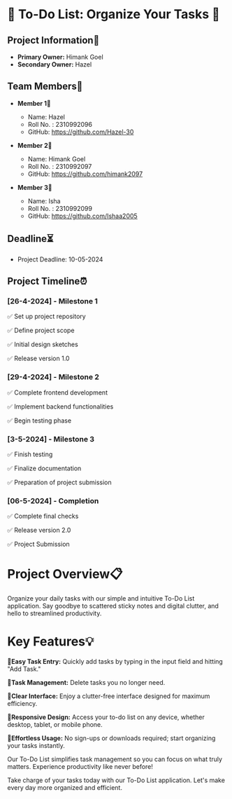 # 📝 To-Do List: Organize Your Tasks 📝

## Project Information🧾
- **Primary Owner:** Himank Goel
- **Secondary Owner:** Hazel

## Team Members👥

- **Member 1**👤
  - Name: Hazel
  - Roll No. : 2310992096
  - GitHub: https://github.com/Hazel-30

- **Member 2**👤
  - Name: Himank Goel
  - Roll No. : 2310992097
  - GitHub: https://github.com/himank2097

- **Member 3**👤
  - Name: Isha
  - Roll No. : 2310992099
  - GitHub: https://github.com/Ishaa2005

## Deadline⏳
- Project Deadline: 10-05-2024

## Project Timeline⏰

### [26-4-2024] - Milestone 1

✅ Set up project repository

✅ Define project scope

✅ Initial design sketches

✅ Release version 1.0

### [29-4-2024] - Milestone 2

✅ Complete frontend development

✅ Implement backend functionalities

✅ Begin testing phase

### [3-5-2024] - Milestone 3

✅ Finish testing

✅ Finalize documentation

✅ Preparation of project submission

### [06-5-2024] - Completion

✅ Complete final checks

✅ Release version 2.0

✅ Project Submission

# Project Overview📋

Organize your daily tasks with our simple and intuitive To-Do List application. Say goodbye to scattered sticky notes and digital clutter, and hello to streamlined productivity.

# Key Features💡

📝**Easy Task Entry:** Quickly add tasks by typing in the input field and hitting "Add Task."

📝**Task Management:** Delete tasks you no longer need.

📝**Clear Interface:** Enjoy a clutter-free interface designed for maximum efficiency.

📝**Responsive Design:** Access your to-do list on any device, whether desktop, tablet, or mobile phone.

📝**Effortless Usage:** No sign-ups or downloads required; start organizing your tasks instantly.

Our To-Do List simplifies task management so you can focus on what truly matters. Experience productivity like never before!

Take charge of your tasks today with our To-Do List application. Let's make every day more organized and efficient.

